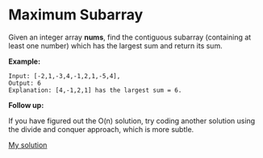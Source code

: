 # Maximum Subarray
Given an integer array **nums**, find the contiguous subarray (containing at least one number) which has the largest sum and return its sum.

**Example:**
```
Input: [-2,1,-3,4,-1,2,1,-5,4],
Output: 6
Explanation: [4,-1,2,1] has the largest sum = 6.
```
**Follow up:**

If you have figured out the O(n) solution, try coding another solution using the divide and conquer approach, which is more subtle.

[My solution](https://github.com/yourdpm/30-day-leetcoding-challenge/blob/master/week1/day3/maximum_subarray.cpp)